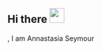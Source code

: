 ## Hi there <img src="![image](https://github.com/Annastasia-Seymour/Annastasia-Seymour/assets/169141004/b79d4fa7-744d-4ddc-a673-091c2520a2ae)" width="30px">
, I am Annastasia Seymour

<!--
**Annastasia-Seymour/Annastasia-Seymour** is a ✨ _special_ ✨ repository because its `README.md` (this file) appears on your GitHub profile.

Here are some ideas to get you started:

- 🔭 I’m currently working on ...
- 🌱 I’m currently learning ...
- 👯 I’m looking to collaborate on ...
- 🤔 I’m looking for help with ...
- 💬 Ask me about ...
- 📫 How to reach me: ...
- 😄 Pronouns: ...
- ⚡ Fun fact: ...
-->
